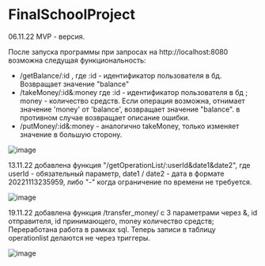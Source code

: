 # FinalSchoolProject

06.11.22 MVP - версия.

После запуска программы при запросах на http://localhost:8080 возможна следущая функциональность:
 - /getBalance/:id , где :id - идентификатор пользователя в бд. Возвращает значение "balance" 
 - /takeMoney/:id&:money где :id - идентификатор пользователя в бд ; money - количество средств. Если операция возможна, 
 отнимает значение 'money' от 'balance', возвращает значение "balance". в противном случае возвращает описание ошибки.
 - /putMoney/:id&:money - аналогично takeMoney, только изменяет значение в большую сторону.
 
 ![image](https://user-images.githubusercontent.com/75555989/200172349-4f6eeaa3-5ff4-4f7b-b677-2bed07886354.png)
 

13.11.22 добавлена функция "/getOperationList/:userId&date1&date2", где userId - обязательный параметр, date1 / date2 - дата в формате 20221113235959, либо "-" когда ограничение по времени не требуется. 
 
 ![image](https://user-images.githubusercontent.com/75555989/201518430-4b1cad5d-7b21-4bba-a329-877fc9de855b.png)
 
 19.11.22 добавлена функция /transfer_money/ с 3 параметрами через &, id отправителя, id принимающего, money количество средств;
 Переработана работа в рамках sql. Теперь записи в таблицу operationlist делаются не через триггеры.
 
![image](https://user-images.githubusercontent.com/75555989/202849378-24b65a42-e82b-4ba5-8f2b-37f9ae4ad44b.png)
